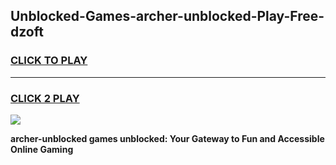 
## Unblocked-Games-archer-unblocked-Play-Free-dzoft
<h3>
<a href="https://premium76.site?title=archer-unblocked&ref=18A1">CLICK TO PLAY</a></h3>
<hr>

<h3>
<a href="https://premium76.site?title=archer-unblocked&ref=18A1">CLICK 2 PLAY</a>
  
</h3>

<a href="https://premium76.site?title=archer-unblocked&ref=18A1"><img src="https://clearcache.store/games.png"></a>


**archer-unblocked games unblocked: Your Gateway to Fun and Accessible Online Gaming**
